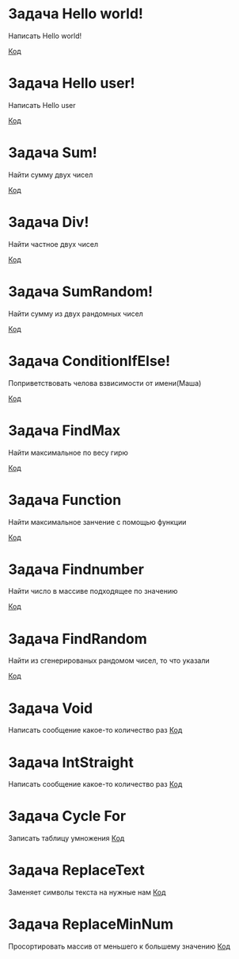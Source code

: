  # Задача Hello world! 
Написать Hello world!

 [Код](Ex001_HelloConcole/Program.cs)

  # Задача Hello user!
 Написать Hello user

 [Код](Ex002_HelloUser/Program.cs)

# Задача Sum!
Найти сумму двух чисел

[Код](Ex003_Sum/Program.cs)

# Задача Div!
Найти частное двух чисел

[Код](Ex004_Div/Program.cs)

# Задача SumRandom!
Найти сумму  из двух рандомных чисел

[Код](Ex005_SumRandom/Program.cs)

# Задача ConditionIfElse!
Поприветствовать челова взвисимости от имени(Маша)

[Код](Ex006_ConditionIfElse/Program.cs)

# Задача FindMax
Найти максимальное по весу гирю

[Код](Ex007_FindMax/Program.cs)

# Задача Function
Найти максимальное занчение с помощью функции

[Код](Ex009_FunctionFindMax/Program.cs)

# Задача Findnumber
Найти число в массиве подходящее по значению

[Код](Ex010_Findnumber/Program.cs)

# Задача FindRandom
Найти из сгенерированых рандомом чисел, то что указали

[Код](Ex011_FindRandomMax/Program.cs)

# Задача Void
Написать сообщение какое-то количество раз
[Код](Ex012_Void/Program.cs)


# Задача IntStraight
Написать сообщение какое-то количество раз
[Код](Ex013_IntString/Program.cs)

# Задача Cycle For
 Записать таблицу умножения
[Код](Ex014_ForCycle/Program.cs)

# Задача ReplaceText
 Заменяет символы текста на нужные нам
[Код](Ex015_ReplaceText/Program.cs)

# Задача ReplaceMinNum
Просортировать массив от меньшего к большему значению
[Код](Ex016_ReplaceNum/Program.cs)
